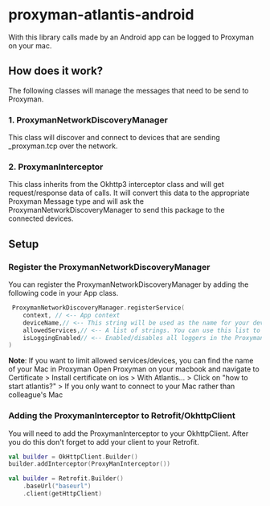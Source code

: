 # proxyman-atlantis-android
With this library calls made by an Android app can be logged to Proxyman on your mac.

## How does it work?

The following classes will manage the messages that need to be send to Proxyman.
### 1. ProxymanNetworkDiscoveryManager
This class will discover and connect to devices that are sending _proxyman.tcp over the network.

### 2. ProxymanInterceptor
This class inherits from the Okhttp3 interceptor class and will get request/response data of calls.
It will convert this data to the appropriate Proxyman Message type and will ask the ProxymanNetworkDiscoveryManager to send this package to the connected devices.

## Setup

### Register the ProxymanNetworkDiscoveryManager

You can register the ProxymanNetworkDiscoveryManager by adding the following code in your App class.

```kotlin
 ProxymanNetworkDiscoveryManager.registerService(
    context, // <-- App context
    deviceName,// <-- This string will be used as the name for your device in Proxyman. If you don't override it , it will try to create a name from your bluetooth name. You can check the logic in the Packages class.
    allowedServices,// <-- A list of strings. You can use this list to limit to which devices the ProxymanNetworkDiscoveryManager will connect. Something like "Mac book name.local".
    isLoggingEnabled// <-- Enabled/disables all loggers in the ProxymanNetworkDiscoveryManager.
)
```

**Note**: If you want to limit allowed services/devices, you can find the name of your Mac in Proxyman
Open Proxyman on your macbook and navigate to </br>
Certificate > Install certificate on ios > With Atlantis… > Click on "how to start atlantis?" >  If you only want to connect to your Mac rather than colleague's Mac


### Adding the ProxymanInterceptor to Retrofit/OkhttpClient

You will need to add the ProxymanInterceptor to your OkhttpClient.
After you do this don't forget to add your client to your Retrofit.

```kotlin
val builder = OkHttpClient.Builder()
builder.addInterceptor(ProxyManInterceptor())

val builder = Retrofit.Builder()
    .baseUrl("baseurl")
    .client(getHttpClient)
```






